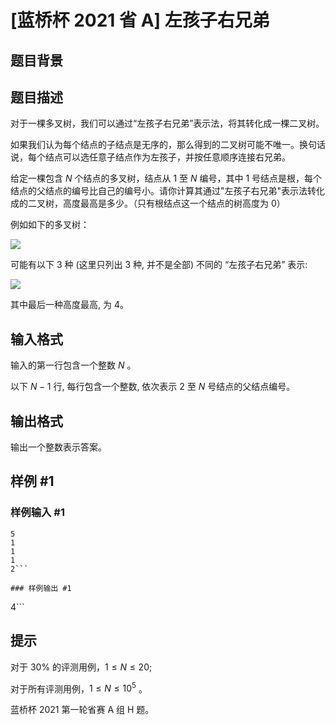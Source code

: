 # [蓝桥杯 2021 省 A] 左孩子右兄弟

## 题目背景



## 题目描述

对于一棵多叉树，我们可以通过“左孩子右兄弟”表示法，将其转化成一棵二叉树。

如果我们认为每个结点的子结点是无序的，那么得到的二叉树可能不唯一。换句话说，每个结点可以选任意子结点作为左孩子，并按任意顺序连接右兄弟。

给定一棵包含 $N$ 个结点的多叉树，结点从 $1$ 至 $N$ 编号，其中 $1$ 号结点是根，每个结点的父结点的编号比自己的编号小。请你计算其通过"左孩子右兄弟"表示法转化成的二叉树，高度最高是多少。（只有根结点这一个结点的树高度为 $0$）

例如如下的多叉树：

![](https://luogu.oss-cn-hangzhou.aliyuncs.com/upload/vjudge_pic/lanqiao/2022_09_29_d8f144a59f4c0ce9322ag-11.jpg)

可能有以下 $3$ 种 (这里只列出 $3$ 种, 并不是全部) 不同的 “左孩子右兄弟” 表示: 

![](https://luogu.oss-cn-hangzhou.aliyuncs.com/upload/vjudge_pic/lanqiao/2022_09_29_d8f144a59f4c0ce9322ag-12.jpg)

其中最后一种高度最高, 为 $4$。

## 输入格式

输入的第一行包含一个整数 $N$ 。

以下 $N-1$ 行, 每行包含一个整数, 依次表示 $2$ 至 $N$ 号结点的父结点编号。

## 输出格式

输出一个整数表示答案。

## 样例 #1

### 样例输入 #1
```
5
1
1
1
2```

### 样例输出 #1

```
4```

## 提示

对于 $30 \%$ 的评测用例，$1 \leq N \leq 20$;

对于所有评测用例，$1 \leq N \leq 10^5$ 。 

蓝桥杯 2021 第一轮省赛 A 组 H 题。
